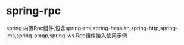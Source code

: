 # spring-rpc
spring 内置Rpc组件,包含spring-rmi,spring-hessian,spring-http,spring-jms,spring-amqp,spring-ws Rpc组件接入使用示例
